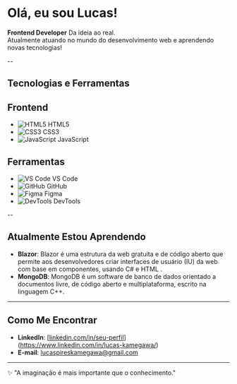 # Olá, eu sou Lucas!

**Frontend Developer** Da ideia ao real.  
Atualmente atuando no mundo do desenvolvimento web e aprendendo novas tecnologias!

--

## **Tecnologias e Ferramentas**

## Frontend
- ![HTML5](https://img.shields.io/badge/HTML5-E34F26?style=flat&logo=html5&logoColor=white) HTML5
- ![CSS3](https://img.shields.io/badge/CSS3-1572B6?style=flat&logo=css3&logoColor=white) CSS3
- ![JavaScript](https://img.shields.io/badge/JavaScript-F7DF1E?style=flat&logo=javascript&logoColor=white) JavaScript

## Ferramentas
- ![VS Code](https://img.shields.io/badge/VS_Code-0078D4?style=flat&logo=visual-studio-code&logoColor=white) VS Code
- ![GitHub](https://img.shields.io/badge/GitHub-181717?style=flat&logo=github&logoColor=white) GitHub
- ![Figma](https://img.shields.io/badge/Figma-B023BD?style=flat&logo=figma&logoColor=white) Figma
- ![DevTools](https://img.shields.io/badge/DevTools-4CAF50?style=flat&logo=googlechrome&logoColor=white) DevTools


--

## **Atualmente Estou Aprendendo**

- **Blazor**: Blazor é uma estrutura da web gratuita e de código aberto que permite aos desenvolvedores criar interfaces de usuário (IU) da web com base em componentes, usando C# e HTML .
- **MongoDB**: MongoDB é um software de banco de dados orientado a documentos livre, de código aberto e multiplataforma, escrito na linguagem C++.

---

## **Como Me Encontrar**

- **LinkedIn**: [[linkedin.com/in/seu-perfil](https://linkedin.com/in/seu-perfil)](https://www.linkedin.com/in/lucas-kamegawa/)  
- **E-mail**: lucaspireskamegawa@gmail.com

---

✨ "A imaginação é mais importante que o conhecimento."  
